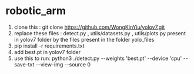 # robotic_arm

1. clone this : git clone https://github.com/WongKinYiu/yolov7.git
2. replace these files : detect.py , utils/datasets.py , utils/plots.py present in yolov7 folder by the files present in the folder yolo_files
3. pip install -r requirements.txt
4. add best.pt in yolov7 folder
5. use this to run: python3 ./detect.py --weights 'best.pt' --device 'cpu' --save-txt --view-img --source 0
